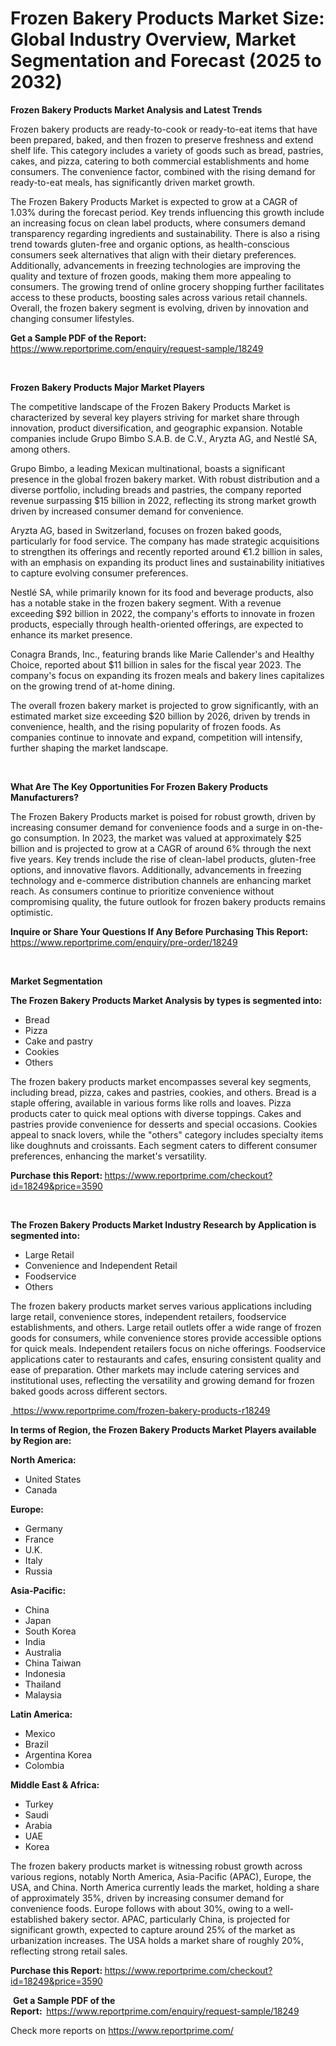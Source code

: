 <p><h1>Frozen Bakery Products Market Size: Global Industry Overview, Market Segmentation and Forecast (2025 to 2032)</h1></p><p><strong>Frozen Bakery Products Market Analysis and Latest Trends</strong></p>
<p><p>Frozen bakery products are ready-to-cook or ready-to-eat items that have been prepared, baked, and then frozen to preserve freshness and extend shelf life. This category includes a variety of goods such as bread, pastries, cakes, and pizza, catering to both commercial establishments and home consumers. The convenience factor, combined with the rising demand for ready-to-eat meals, has significantly driven market growth.</p><p>The Frozen Bakery Products Market is expected to grow at a CAGR of 1.03% during the forecast period. Key trends influencing this growth include an increasing focus on clean label products, where consumers demand transparency regarding ingredients and sustainability. There is also a rising trend towards gluten-free and organic options, as health-conscious consumers seek alternatives that align with their dietary preferences. Additionally, advancements in freezing technologies are improving the quality and texture of frozen goods, making them more appealing to consumers. The growing trend of online grocery shopping further facilitates access to these products, boosting sales across various retail channels. Overall, the frozen bakery segment is evolving, driven by innovation and changing consumer lifestyles.</p></p>
<p><strong>Get a Sample PDF of the Report:&nbsp;</strong> <a href="https://www.reportprime.com/enquiry/request-sample/18249?utm_campaign=3565&utm_medium=2&utm_source=Github&utm_content=ia&utm_term=19032025&utm_id=frozen-bakery-products">https://www.reportprime.com/enquiry/request-sample/18249</a></p>
<p>&nbsp;</p>
<p><strong>Frozen Bakery Products Major Market Players</strong></p>
<p><p>The competitive landscape of the Frozen Bakery Products Market is characterized by several key players striving for market share through innovation, product diversification, and geographic expansion. Notable companies include Grupo Bimbo S.A.B. de C.V., Aryzta AG, and Nestlé SA, among others.</p><p>Grupo Bimbo, a leading Mexican multinational, boasts a significant presence in the global frozen bakery market. With robust distribution and a diverse portfolio, including breads and pastries, the company reported revenue surpassing $15 billion in 2022, reflecting its strong market growth driven by increased consumer demand for convenience.</p><p>Aryzta AG, based in Switzerland, focuses on frozen baked goods, particularly for food service. The company has made strategic acquisitions to strengthen its offerings and recently reported around €1.2 billion in sales, with an emphasis on expanding its product lines and sustainability initiatives to capture evolving consumer preferences.</p><p>Nestlé SA, while primarily known for its food and beverage products, also has a notable stake in the frozen bakery segment. With a revenue exceeding $92 billion in 2022, the company's efforts to innovate in frozen products, especially through health-oriented offerings, are expected to enhance its market presence.</p><p>Conagra Brands, Inc., featuring brands like Marie Callender's and Healthy Choice, reported about $11 billion in sales for the fiscal year 2023. The company's focus on expanding its frozen meals and bakery lines capitalizes on the growing trend of at-home dining.</p><p>The overall frozen bakery market is projected to grow significantly, with an estimated market size exceeding $20 billion by 2026, driven by trends in convenience, health, and the rising popularity of frozen foods. As companies continue to innovate and expand, competition will intensify, further shaping the market landscape.</p></p>
<p>&nbsp;</p>
<p><strong>What Are The Key Opportunities For Frozen Bakery Products Manufacturers?</strong></p>
<p><p>The Frozen Bakery Products market is poised for robust growth, driven by increasing consumer demand for convenience foods and a surge in on-the-go consumption. In 2023, the market was valued at approximately $25 billion and is projected to grow at a CAGR of around 6% through the next five years. Key trends include the rise of clean-label products, gluten-free options, and innovative flavors. Additionally, advancements in freezing technology and e-commerce distribution channels are enhancing market reach. As consumers continue to prioritize convenience without compromising quality, the future outlook for frozen bakery products remains optimistic.</p></p>
<p><strong>Inquire or Share Your Questions If Any Before Purchasing This Report:</strong> <a href="https://www.reportprime.com/enquiry/pre-order/18249?utm_campaign=3565&utm_medium=2&utm_source=Github&utm_content=ia&utm_term=19032025&utm_id=frozen-bakery-products">https://www.reportprime.com/enquiry/pre-order/18249</a></p>
<p>&nbsp;</p>
<p><strong>Market Segmentation</strong></p>
<p><strong>The Frozen Bakery Products Market Analysis by types is segmented into:</strong></p>
<p><ul><li>Bread</li><li>Pizza</li><li>Cake and pastry</li><li>Cookies</li><li>Others</li></ul></p>
<p><p>The frozen bakery products market encompasses several key segments, including bread, pizza, cakes and pastries, cookies, and others. Bread is a staple offering, available in various forms like rolls and loaves. Pizza products cater to quick meal options with diverse toppings. Cakes and pastries provide convenience for desserts and special occasions. Cookies appeal to snack lovers, while the "others" category includes specialty items like doughnuts and croissants. Each segment caters to different consumer preferences, enhancing the market's versatility.</p></p>
<p><strong>Purchase this Report:&nbsp;</strong><a href="https://www.reportprime.com/checkout?id=18249&price=3590&utm_campaign=3565&utm_medium=2&utm_source=Github&utm_content=ia&utm_term=19032025&utm_id=frozen-bakery-products">https://www.reportprime.com/checkout?id=18249&price=3590</a></p>
<p>&nbsp;</p>
<p><strong>The Frozen Bakery Products Market Industry Research by Application is segmented into:</strong></p>
<p><ul><li>Large Retail</li><li>Convenience and Independent Retail</li><li>Foodservice</li><li>Others</li></ul></p>
<p><p>The frozen bakery products market serves various applications including large retail, convenience stores, independent retailers, foodservice establishments, and others. Large retail outlets offer a wide range of frozen goods for consumers, while convenience stores provide accessible options for quick meals. Independent retailers focus on niche offerings. Foodservice applications cater to restaurants and cafes, ensuring consistent quality and ease of preparation. Other markets may include catering services and institutional uses, reflecting the versatility and growing demand for frozen baked goods across different sectors.</p></p>
<p><a href="https://www.reportprime.com/frozen-bakery-products-r18249?utm_campaign=3565&utm_medium=2&utm_source=Github&utm_content=ia&utm_term=19032025&utm_id=frozen-bakery-products">&nbsp;https://www.reportprime.com/frozen-bakery-products-r18249</a></p>
<p><strong>In terms of Region, the Frozen Bakery Products Market Players available by Region are:</strong></p>
<p>
    <p> <strong> North America: </strong>
        <ul>
            <li>United States</li>
            <li>Canada</li>
        </ul>
        </p> 
    <p> <strong> Europe: </strong>
        <ul>
            <li>Germany</li>
            <li>France</li>
            <li>U.K.</li>
            <li>Italy</li>
            <li>Russia</li>
        </ul>
        </p> 
    <p> <strong> Asia-Pacific: </strong>
        <ul>
            <li>China</li>
            <li>Japan</li>
            <li>South Korea</li>
            <li>India</li>
            <li>Australia</li>
            <li>China Taiwan</li>
            <li>Indonesia</li>
            <li>Thailand</li>
            <li>Malaysia</li>
        </ul>
        </p> 
    <p> <strong> Latin America: </strong>
        <ul>
            <li>Mexico</li>
            <li>Brazil</li>
            <li>Argentina Korea</li>
            <li>Colombia</li>
        </ul>
        </p> 
    <p> <strong> Middle East & Africa: </strong>
        <ul>
            <li>Turkey</li>
            <li>Saudi</li>
            <li>Arabia</li>
            <li>UAE</li>
            <li>Korea</li>
        </ul>
    </p>
    </p>
<p><p>The frozen bakery products market is witnessing robust growth across various regions, notably North America, Asia-Pacific (APAC), Europe, the USA, and China. North America currently leads the market, holding a share of approximately 35%, driven by increasing consumer demand for convenience foods. Europe follows with about 30%, owing to a well-established bakery sector. APAC, particularly China, is projected for significant growth, expected to capture around 25% of the market as urbanization increases. The USA holds a market share of roughly 20%, reflecting strong retail sales.</p></p>
<p><strong>Purchase this Report: </strong><a href="https://www.reportprime.com/checkout?id=18249&price=3590&utm_campaign=3565&utm_medium=2&utm_source=Github&utm_content=ia&utm_term=19032025&utm_id=frozen-bakery-products">https://www.reportprime.com/checkout?id=18249&price=3590</a></p>
<p>&nbsp;<strong>Get a Sample PDF of the Report:&nbsp;&nbsp;</strong><a href="https://www.reportprime.com/enquiry/request-sample/18249?utm_campaign=3565&utm_medium=2&utm_source=Github&utm_content=ia&utm_term=19032025&utm_id=frozen-bakery-products">https://www.reportprime.com/enquiry/request-sample/18249</a></p>
<p><strong></strong></p>
<p>Check more reports on <a href="https://www.reportprime.com/?utm_campaign=3565&utm_medium=2&utm_source=Github&utm_content=ia&utm_term=19032025&utm_id=frozen-bakery-products">https://www.reportprime.com/</a></p>